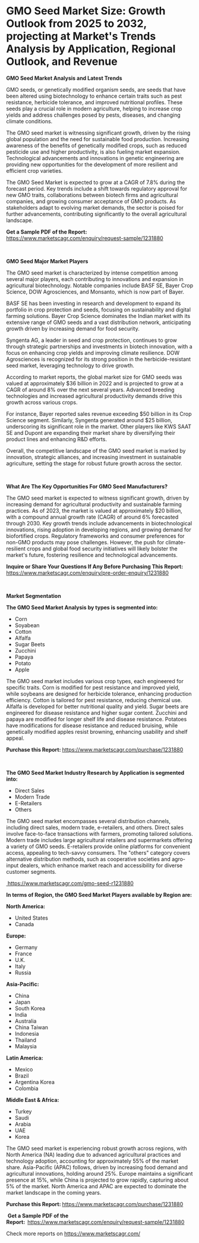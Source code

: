 <p><h1>GMO Seed Market Size: Growth Outlook from 2025 to 2032, projecting at Market's Trends Analysis by Application, Regional Outlook, and Revenue</h1></p><p><strong>GMO Seed Market Analysis and Latest Trends</strong></p>
<p><p>GMO seeds, or genetically modified organism seeds, are seeds that have been altered using biotechnology to enhance certain traits such as pest resistance, herbicide tolerance, and improved nutritional profiles. These seeds play a crucial role in modern agriculture, helping to increase crop yields and address challenges posed by pests, diseases, and changing climate conditions.</p><p>The GMO seed market is witnessing significant growth, driven by the rising global population and the need for sustainable food production. Increasing awareness of the benefits of genetically modified crops, such as reduced pesticide use and higher productivity, is also fueling market expansion. Technological advancements and innovations in genetic engineering are providing new opportunities for the development of more resilient and efficient crop varieties.</p><p>The GMO Seed Market is expected to grow at a CAGR of 7.8% during the forecast period. Key trends include a shift towards regulatory approval for new GMO traits, collaborations between biotech firms and agricultural companies, and growing consumer acceptance of GMO products. As stakeholders adapt to evolving market demands, the sector is poised for further advancements, contributing significantly to the overall agricultural landscape.</p></p>
<p><strong>Get a Sample PDF of the Report:&nbsp;</strong> <a href="https://www.marketscagr.com/enquiry/request-sample/1231880?utm_campaign=2998&utm_medium=2&utm_source=Github&utm_content=ia&utm_term=30032025&utm_id=gmo-seed">https://www.marketscagr.com/enquiry/request-sample/1231880</a></p>
<p>&nbsp;</p>
<p><strong>GMO Seed Major Market Players</strong></p>
<p><p>The GMO seed market is characterized by intense competition among several major players, each contributing to innovations and expansion in agricultural biotechnology. Notable companies include BASF SE, Bayer Crop Science, DOW Agrosciences, and Monsanto, which is now part of Bayer. </p><p>BASF SE has been investing in research and development to expand its portfolio in crop protection and seeds, focusing on sustainability and digital farming solutions. Bayer Crop Science dominates the Indian market with its extensive range of GMO seeds and a vast distribution network, anticipating growth driven by increasing demand for food security.</p><p>Syngenta AG, a leader in seed and crop protection, continues to grow through strategic partnerships and investments in biotech innovation, with a focus on enhancing crop yields and improving climate resilience. DOW Agrosciences is recognized for its strong position in the herbicide-resistant seed market, leveraging technology to drive growth.</p><p>According to market reports, the global market size for GMO seeds was valued at approximately $36 billion in 2022 and is projected to grow at a CAGR of around 8% over the next several years. Advanced breeding technologies and increased agricultural productivity demands drive this growth across various crops.</p><p>For instance, Bayer reported sales revenue exceeding $50 billion in its Crop Science segment. Similarly, Syngenta generated around $25 billion, underscoring its significant role in the market. Other players like KWS SAAT SE and Dupont are expanding their market share by diversifying their product lines and enhancing R&D efforts.</p><p>Overall, the competitive landscape of the GMO seed market is marked by innovation, strategic alliances, and increasing investment in sustainable agriculture, setting the stage for robust future growth across the sector.</p></p>
<p>&nbsp;</p>
<p><strong>What Are The Key Opportunities For GMO Seed Manufacturers?</strong></p>
<p><p>The GMO seed market is expected to witness significant growth, driven by increasing demand for agricultural productivity and sustainable farming practices. As of 2023, the market is valued at approximately $20 billion, with a compound annual growth rate (CAGR) of around 6% forecasted through 2030. Key growth trends include advancements in biotechnological innovations, rising adoption in developing regions, and growing demand for biofortified crops. Regulatory frameworks and consumer preferences for non-GMO products may pose challenges. However, the push for climate-resilient crops and global food security initiatives will likely bolster the market's future, fostering resilience and technological advancements.</p></p>
<p><strong>Inquire or Share Your Questions If Any Before Purchasing This Report:</strong> <a href="https://www.marketscagr.com/enquiry/pre-order-enquiry/1231880?utm_campaign=2998&utm_medium=2&utm_source=Github&utm_content=ia&utm_term=30032025&utm_id=gmo-seed">https://www.marketscagr.com/enquiry/pre-order-enquiry/1231880</a></p>
<p>&nbsp;</p>
<p><strong>Market Segmentation</strong></p>
<p><strong>The GMO Seed Market Analysis by types is segmented into:</strong></p>
<p><ul><li>Corn</li><li>Soyabean</li><li>Cotton</li><li>Alfalfa</li><li>Sugar Beets</li><li>Zucchini</li><li>Papaya</li><li>Potato</li><li>Apple</li></ul></p>
<p><p>The GMO seed market includes various crop types, each engineered for specific traits. Corn is modified for pest resistance and improved yield, while soybeans are designed for herbicide tolerance, enhancing production efficiency. Cotton is tailored for pest resistance, reducing chemical use. Alfalfa is developed for better nutritional quality and yield. Sugar beets are engineered for disease resistance and higher sugar content. Zucchini and papaya are modified for longer shelf life and disease resistance. Potatoes have modifications for disease resistance and reduced bruising, while genetically modified apples resist browning, enhancing usability and shelf appeal.</p></p>
<p><strong>Purchase this Report:&nbsp;</strong><a href="https://www.marketscagr.com/purchase/1231880?utm_campaign=2998&utm_medium=2&utm_source=Github&utm_content=ia&utm_term=30032025&utm_id=gmo-seed">https://www.marketscagr.com/purchase/1231880</a></p>
<p>&nbsp;</p>
<p><strong>The GMO Seed Market Industry Research by Application is segmented into:</strong></p>
<p><ul><li>Direct Sales</li><li>Modern Trade</li><li>E-Retailers</li><li>Others</li></ul></p>
<p><p>The GMO seed market encompasses several distribution channels, including direct sales, modern trade, e-retailers, and others. Direct sales involve face-to-face transactions with farmers, promoting tailored solutions. Modern trade includes large agricultural retailers and supermarkets offering a variety of GMO seeds. E-retailers provide online platforms for convenient access, appealing to tech-savvy consumers. The "others" category covers alternative distribution methods, such as cooperative societies and agro-input dealers, which enhance market reach and accessibility for diverse customer segments.</p></p>
<p><a href="https://www.marketscagr.com/gmo-seed-r1231880?utm_campaign=2998&utm_medium=2&utm_source=Github&utm_content=ia&utm_term=30032025&utm_id=gmo-seed">&nbsp;https://www.marketscagr.com/gmo-seed-r1231880</a></p>
<p><strong>In terms of Region, the GMO Seed Market Players available by Region are:</strong></p>
<p>
    <p> <strong> North America: </strong>
        <ul>
            <li>United States</li>
            <li>Canada</li>
        </ul>
        </p> 
    <p> <strong> Europe: </strong>
        <ul>
            <li>Germany</li>
            <li>France</li>
            <li>U.K.</li>
            <li>Italy</li>
            <li>Russia</li>
        </ul>
        </p> 
    <p> <strong> Asia-Pacific: </strong>
        <ul>
            <li>China</li>
            <li>Japan</li>
            <li>South Korea</li>
            <li>India</li>
            <li>Australia</li>
            <li>China Taiwan</li>
            <li>Indonesia</li>
            <li>Thailand</li>
            <li>Malaysia</li>
        </ul>
        </p> 
    <p> <strong> Latin America: </strong>
        <ul>
            <li>Mexico</li>
            <li>Brazil</li>
            <li>Argentina Korea</li>
            <li>Colombia</li>
        </ul>
        </p> 
    <p> <strong> Middle East & Africa: </strong>
        <ul>
            <li>Turkey</li>
            <li>Saudi</li>
            <li>Arabia</li>
            <li>UAE</li>
            <li>Korea</li>
        </ul>
    </p>
    </p>
<p><p>The GMO seed market is experiencing robust growth across regions, with North America (NA) leading due to advanced agricultural practices and technology adoption, accounting for approximately 55% of the market share. Asia-Pacific (APAC) follows, driven by increasing food demand and agricultural innovations, holding around 25%. Europe maintains a significant presence at 15%, while China is projected to grow rapidly, capturing about 5% of the market. North America and APAC are expected to dominate the market landscape in the coming years.</p></p>
<p><strong>Purchase this Report: </strong><a href="https://www.marketscagr.com/purchase/1231880?utm_campaign=2998&utm_medium=2&utm_source=Github&utm_content=ia&utm_term=30032025&utm_id=gmo-seed">https://www.marketscagr.com/purchase/1231880</a></p>
<p>&nbsp;<strong>Get a Sample PDF of the Report:&nbsp;&nbsp;</strong><a href="https://www.marketscagr.com/enquiry/request-sample/1231880?utm_campaign=2998&utm_medium=2&utm_source=Github&utm_content=ia&utm_term=30032025&utm_id=gmo-seed">https://www.marketscagr.com/enquiry/request-sample/1231880</a></p>
<p><strong></strong></p>
<p>Check more reports on <a href="https://www.marketscagr.com/?utm_campaign=2998&utm_medium=2&utm_source=Github&utm_content=ia&utm_term=30032025&utm_id=gmo-seed">https://www.marketscagr.com/</a></p>